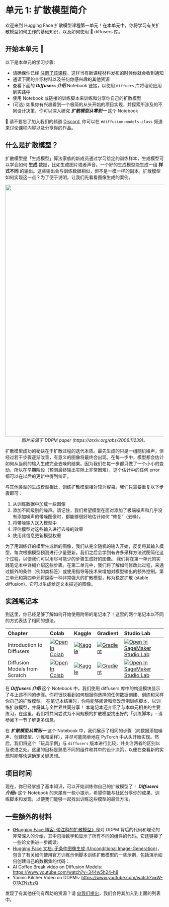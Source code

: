 # 单元 1: 扩散模型简介

欢迎来到 Hugging Face 扩散模型课程第一单元！在本单元中，你将学习有关扩散模型如何工作的基础知识，以及如何使用 🤗 diffusers 库。

## 开始本单元 :rocket:

以下是本单元的学习步骤:

- 请确保你已经 [注册了该课程](https://huggingface.us17.list-manage.com/subscribe?u=7f57e683fa28b51bfc493d048&id=ef963b4162)。这样当有新课程材料发布的时候你就会收到通知
- 通读下面的介绍材料以及任何你感兴趣的其他资源
- 查看下面的 _**Diffusers 介绍**_ Notebook 链接，以使用 `diffuers` 库将理论应用到实践中
- 使用 Notebook 或链接的训练脚本来训练和分享你自己的扩散模型
- (可选) 如果你有兴趣看到一个极简的从头开始的项目实现，并探索所涉及的不同设计决策，你可以深入研究 _**扩散模型从零到一**_ 这个 Notebook


:loudspeaker: 请不要忘了加入我们的频道 [Discord](https://huggingface.co/join/discord), 你可以在 `#diffusion-models-class` 频道来讨论课程内容以及分享你的作品。
 
## 什么是扩散模型？

扩散模型是「生成模型」算法家族的新成员通过学习给定的训练样本，生成模型可以学会如何 **生成** 数据，比如生成图片或者声音。一个好的生成模型能生成一组 **样式不同** 的输出。这些输出会与训练数据相似，但不是一模一样的副本。扩散模型如何实现这一点？为了便于说明，让我们先看看图像生成的案例。

<p align="center">
    <img src="https://user-images.githubusercontent.com/10695622/174349667-04e9e485-793b-429a-affe-096e8199ad5b.png" width="800"/>
    <br>
    <em> 图片来源于 DDPM paper (https://arxiv.org/abs/2006.11239)。</em>
<p>

扩散模型成功的秘诀在于扩散过程的迭代本质。最先生成的只是一组随机噪声，但经过若干步骤逐渐改善，有意义的图像将最终会出现。在每一步中，模型都会估计如何从当前的输入生成完全去噪的结果。因为我们在每一步都只做了一个小小的变动，所以在早期阶段（预测最终输出实际上非常困难），这个估计中的任何 error 都可以在以后的更新中得到纠正。

与其他类型的生成模型相比，训练扩散模型相对较为容易。我们只需要重复以下步骤即可：

1) 从训练数据中加载一些图像
2) 添加不同级别的噪声。请记住，我们希望模型在面对添加了极端噪声和几乎没有添加噪声的带噪图像时，都能够很好地估计如何 “修复”（去噪）。
3) 将带噪输入送入模型中
4) 评估模型对这些输入进行去噪的效果
5) 使用此信息更新模型权重

为了用训练好的模型生成新的图像，我们从完全随机的输入开始，反复将其输入模型，每次根据模型预测进行少量更新。我们之后会学到有许多采样方法试图简化这个过程，以便我们可以用尽可能少的步骤生成好的图像。
我们将在第一单元的实践笔记本中详细介绍这些步骤。在第二单元中，我们将了解如何修改此过程，来通过额外的条件（例如类标签）或使用指导等技术来增加对模型输出的额外控制。第三单元和第四单元将探索一种非常强大的扩散模型，称为稳定扩散 (stable diffusion)，它可以生成给定文本描述的图像。

## 实践笔记本

到这里，你已经足够了解如何开始使用附带的笔记本了！这里的两个笔记本以不同的方式表达了相同的想法。

| Chapter                                     | Colab                                                                                                                                                                                               | Kaggle                                                                                                                                                                                                   | Gradient                                                                                                                                                                               | Studio Lab                                                                                                                                                                                                   |
|:--------------------------------------------|:----------------------------------------------------------------------------------------------------------------------------------------------------------------------------------------------------|:---------------------------------------------------------------------------------------------------------------------------------------------------------------------------------------------------------|:---------------------------------------------------------------------------------------------------------------------------------------------------------------------------------------|:-------------------------------------------------------------------------------------------------------------------------------------------------------------------------------------------------------------|
| Introduction to Diffusers                                | [![Open In Colab](https://colab.research.google.com/assets/colab-badge.svg)](https://colab.research.google.com/github/darcula1993/diffusion-models-class-CN/blob/main/unit1/01_introduction_to_diffusers_CN.ipynb)              | [![Kaggle](https://kaggle.com/static/images/open-in-kaggle.svg)](https://kaggle.com/kernels/welcome?src=https://github.com/huggingface/diffusion-models-class/blob/main/unit1/01_introduction_to_diffusers_CN.ipynb)              | [![Gradient](https://assets.paperspace.io/img/gradient-badge.svg)](https://console.paperspace.com/github/darcula1993/diffusion-models-class-CN/blob/main/unit1/01_introduction_to_diffusers_CN.ipynb)              | [![Open In SageMaker Studio Lab](https://studiolab.sagemaker.aws/studiolab.svg)](https://studiolab.sagemaker.aws/import/github/darcula1993/diffusion-models-class-CN/blob/main/unit1/01_introduction_to_diffusers_CN.ipynb)              |
| Diffusion Models from Scratch                                | [![Open In Colab](https://colab.research.google.com/assets/colab-badge.svg)](https://colab.research.google.com/github/darcula1993/diffusion-models-class-CN/blob/main/unit1/02_diffusion_models_from_scratch_CN.ipynb)              | [![Kaggle](https://kaggle.com/static/images/open-in-kaggle.svg)](https://kaggle.com/kernels/welcome?src=https://github.com/huggingface/diffusion-models-class/blob/main/unit1/02_diffusion_models_from_scratch_CN.ipynb)              | [![Gradient](https://assets.paperspace.io/img/gradient-badge.svg)](https://console.paperspace.com/github/darcula1993/diffusion-models-class-CN/blob/main/unit1/02_diffusion_models_from_scratch_CN.ipynb)              | [![Open In SageMaker Studio Lab](https://studiolab.sagemaker.aws/studiolab.svg)](https://studiolab.sagemaker.aws/import/github/darcula1993/diffusion-models-class-CN/blob/main/unit1/02_diffusion_models_from_scratch_CN.ipynb)              |

在 _**Diffusers 介绍**_ 这个 Notebook 中，我们使用 diffusers 库中的构造模块显示了与上述不同的步骤。你将很快看到如何根据你选择的任何数据创建、训练和采样你自己的扩散模型。 在笔记本结束时，你将能够阅读和修改示例训练脚本，以训练扩散模型，并将其与全世界共同分享！ 本笔记本还介绍了与本单元相关的主要练习，在这里，我们将共同尝试为不同规模的扩散模型找出好的「训练脚本」- 请参阅下一节了解更多信息。

在 _**扩散模型从零到一**_ 这个 Notebook 中，我们展示了相同的步骤（向数据添加噪声、创建模型、训练和采样），并尽可能简单地在 PyTorch 中从头开始实现。然后，我们将这个「玩具示例」与 `diffusers` 版本进行比较，并关注两者的区别以及改进之处。这里的目标是熟悉不同的组件和其中的设计决策，以便在查看新的实现时能够快速确定关键思想。

## 项目时间

现在，你已经掌握了基本知识，可以开始训练你自己的扩散模型了！ _**Diffusers 介绍s**_ 这个 Notebook 的末尾有一些小提示，希望你能与社区分享你的成果、训练脚本和发现，以便我们能够一起找出训练这些模型的最佳方法。

## 一些额外的材料

- [《Hugging Face 博客: 带注释的扩散模型》](https://huggingface.co/blog/annotated-diffusion)是对 DDPM 背后的代码和理论的非常深入的介绍，其中包括数学和显示了所有不同的组件的代码。它还链接了一些论文供进一步阅读:
- [Hugging Face 文档: 无条件图像生成 (Unconditional Image-Generation)](https://huggingface.co/docs/diffusers/training/unconditional_training)，包含了有关如何使用官方训练示例脚本训练扩散模型的一些示例，包括演示如何创建自己的数据集的代码：
- AI Coffee Break video on Diffusion Models: https://www.youtube.com/watch?v=344w5h24-h8
- Yannic Kilcher Video on DDPMs: https://www.youtube.com/watch?v=W-O7AZNzbzQ

发现了有其他任何有帮助的资源？请 [向我们提出](https://github.com/huggingface/diffusion-models-class/issues)，我们会将其加入到上面的列表中。